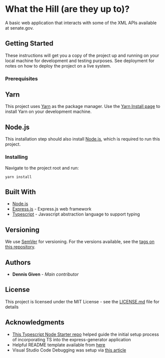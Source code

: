 # What the Hill (are they up to)?

A basic web application that interacts with some of the XML APIs available at senate.gov.

## Getting Started

These instructions will get you a copy of the project up and running on your local machine for development and testing purposes. See deployment for notes on how to deploy the project on a live system.

### Prerequisites

## Yarn
This project uses [Yarn](https://yarnpkg.com/) as the package manager. Use the [Yarn Install page](https://yarnpkg.com/en/docs/install) to install Yarn on your development machine.

## Node.js
This installation step should also install [Node.js](https://nodejs.org/), which is required to run this project.

### Installing

Navigate to the project root and run:
```
yarn install
```

## Built With

* [Node.js](https://nodejs.org/)
* [Express.js](https://expressjs.com/) - Express.js web framework
* [Typescript](https://www.typescriptlang.org/) - Javascript abstraction language to support typing

## Versioning

We use [SemVer](http://semver.org/) for versioning. For the versions available, see the [tags on this repository](https://github.com/your/project/tags). 

## Authors

* **Dennis Given** - *Main contributor*

## License

This project is licensed under the MIT License - see the [LICENSE.md](LICENSE.md) file for details

## Acknowledgments

* [This Typescript Node Starter repo](https://github.com/Microsoft/TypeScript-Node-Starter/) helped guide the initial setup process of incorporating TS into the express-generator application
* Helpful README template available from [here](https://gist.github.com/PurpleBooth/109311bb0361f32d87a2)
* Visual Studio Code Debugging was setup via [this article](https://code.visualstudio.com/docs/nodejs/nodejs-debugging)